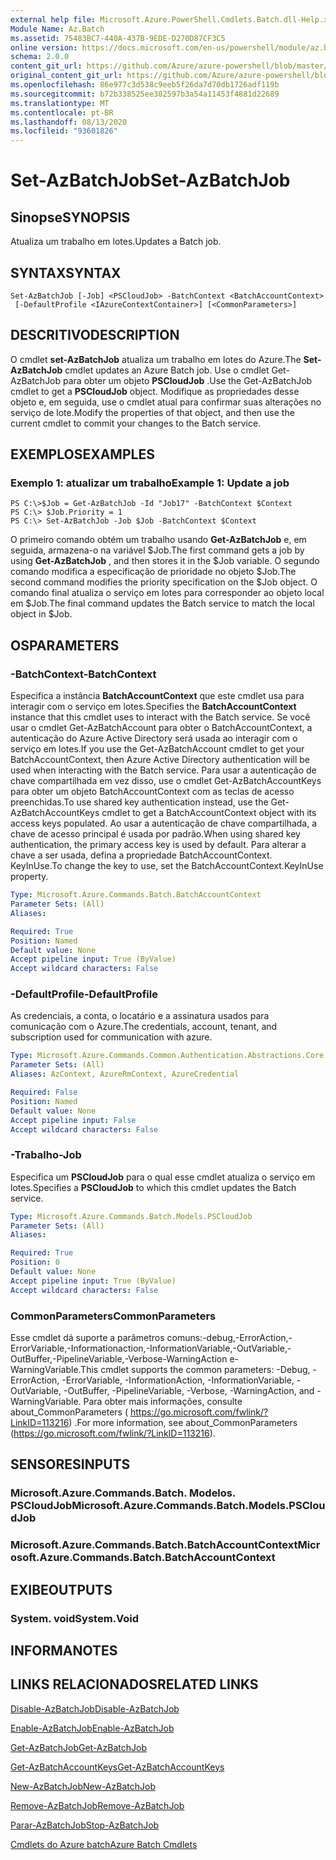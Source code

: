 ```yaml
---
external help file: Microsoft.Azure.PowerShell.Cmdlets.Batch.dll-Help.xml
Module Name: Az.Batch
ms.assetid: 75483BC7-440A-437B-9EDE-D270D87CF3C5
online version: https://docs.microsoft.com/en-us/powershell/module/az.batch/set-azbatchjob
schema: 2.0.0
content_git_url: https://github.com/Azure/azure-powershell/blob/master/src/Batch/Batch/help/Set-AzBatchJob.md
original_content_git_url: https://github.com/Azure/azure-powershell/blob/master/src/Batch/Batch/help/Set-AzBatchJob.md
ms.openlocfilehash: 86e977c3d538c9eeb5f26da7d70db1726adf119b
ms.sourcegitcommit: b72b338525ee302597b3a54a11453f4881d22689
ms.translationtype: MT
ms.contentlocale: pt-BR
ms.lasthandoff: 08/13/2020
ms.locfileid: "93601826"
---
```

# <span data-ttu-id="9269f-101">Set-AzBatchJob</span><span class="sxs-lookup"><span data-stu-id="9269f-101">Set-AzBatchJob</span></span>

## <span data-ttu-id="9269f-102">Sinopse</span><span class="sxs-lookup"><span data-stu-id="9269f-102">SYNOPSIS</span></span>
<span data-ttu-id="9269f-103">Atualiza um trabalho em lotes.</span><span class="sxs-lookup"><span data-stu-id="9269f-103">Updates a Batch job.</span></span>

## <span data-ttu-id="9269f-104">SYNTAX</span><span class="sxs-lookup"><span data-stu-id="9269f-104">SYNTAX</span></span>

```
Set-AzBatchJob [-Job] <PSCloudJob> -BatchContext <BatchAccountContext>
 [-DefaultProfile <IAzureContextContainer>] [<CommonParameters>]
```

## <span data-ttu-id="9269f-105">DESCRITIVO</span><span class="sxs-lookup"><span data-stu-id="9269f-105">DESCRIPTION</span></span>
<span data-ttu-id="9269f-106">O cmdlet **set-AzBatchJob** atualiza um trabalho em lotes do Azure.</span><span class="sxs-lookup"><span data-stu-id="9269f-106">The **Set-AzBatchJob** cmdlet updates an Azure Batch job.</span></span>
<span data-ttu-id="9269f-107">Use o cmdlet Get-AzBatchJob para obter um objeto **PSCloudJob** .</span><span class="sxs-lookup"><span data-stu-id="9269f-107">Use the Get-AzBatchJob cmdlet to get a **PSCloudJob** object.</span></span>
<span data-ttu-id="9269f-108">Modifique as propriedades desse objeto e, em seguida, use o cmdlet atual para confirmar suas alterações no serviço de lote.</span><span class="sxs-lookup"><span data-stu-id="9269f-108">Modify the properties of that object, and then use the current cmdlet to commit your changes to the Batch service.</span></span>

## <span data-ttu-id="9269f-109">EXEMPLOS</span><span class="sxs-lookup"><span data-stu-id="9269f-109">EXAMPLES</span></span>

### <span data-ttu-id="9269f-110">Exemplo 1: atualizar um trabalho</span><span class="sxs-lookup"><span data-stu-id="9269f-110">Example 1: Update a job</span></span>
```
PS C:\>$Job = Get-AzBatchJob -Id "Job17" -BatchContext $Context
PS C:\> $Job.Priority = 1
PS C:\> Set-AzBatchJob -Job $Job -BatchContext $Context
```

<span data-ttu-id="9269f-111">O primeiro comando obtém um trabalho usando **Get-AzBatchJob** e, em seguida, armazena-o na variável $Job.</span><span class="sxs-lookup"><span data-stu-id="9269f-111">The first command gets a job by using **Get-AzBatchJob** , and then stores it in the $Job variable.</span></span>
<span data-ttu-id="9269f-112">O segundo comando modifica a especificação de prioridade no objeto $Job.</span><span class="sxs-lookup"><span data-stu-id="9269f-112">The second command modifies the priority specification on the $Job object.</span></span>
<span data-ttu-id="9269f-113">O comando final atualiza o serviço em lotes para corresponder ao objeto local em $Job.</span><span class="sxs-lookup"><span data-stu-id="9269f-113">The final command updates the Batch service to match the local object in $Job.</span></span>

## <span data-ttu-id="9269f-114">OS</span><span class="sxs-lookup"><span data-stu-id="9269f-114">PARAMETERS</span></span>

### <span data-ttu-id="9269f-115">-BatchContext</span><span class="sxs-lookup"><span data-stu-id="9269f-115">-BatchContext</span></span>
<span data-ttu-id="9269f-116">Especifica a instância **BatchAccountContext** que este cmdlet usa para interagir com o serviço em lotes.</span><span class="sxs-lookup"><span data-stu-id="9269f-116">Specifies the **BatchAccountContext** instance that this cmdlet uses to interact with the Batch service.</span></span>
<span data-ttu-id="9269f-117">Se você usar o cmdlet Get-AzBatchAccount para obter o BatchAccountContext, a autenticação do Azure Active Directory será usada ao interagir com o serviço em lotes.</span><span class="sxs-lookup"><span data-stu-id="9269f-117">If you use the Get-AzBatchAccount cmdlet to get your BatchAccountContext, then Azure Active Directory authentication will be used when interacting with the Batch service.</span></span> <span data-ttu-id="9269f-118">Para usar a autenticação de chave compartilhada em vez disso, use o cmdlet Get-AzBatchAccountKeys para obter um objeto BatchAccountContext com as teclas de acesso preenchidas.</span><span class="sxs-lookup"><span data-stu-id="9269f-118">To use shared key authentication instead, use the Get-AzBatchAccountKeys cmdlet to get a BatchAccountContext object with its access keys populated.</span></span> <span data-ttu-id="9269f-119">Ao usar a autenticação de chave compartilhada, a chave de acesso principal é usada por padrão.</span><span class="sxs-lookup"><span data-stu-id="9269f-119">When using shared key authentication, the primary access key is used by default.</span></span> <span data-ttu-id="9269f-120">Para alterar a chave a ser usada, defina a propriedade BatchAccountContext. KeyInUse.</span><span class="sxs-lookup"><span data-stu-id="9269f-120">To change the key to use, set the BatchAccountContext.KeyInUse property.</span></span>

```yaml
Type: Microsoft.Azure.Commands.Batch.BatchAccountContext
Parameter Sets: (All)
Aliases:

Required: True
Position: Named
Default value: None
Accept pipeline input: True (ByValue)
Accept wildcard characters: False
```

### <span data-ttu-id="9269f-121">-DefaultProfile</span><span class="sxs-lookup"><span data-stu-id="9269f-121">-DefaultProfile</span></span>
<span data-ttu-id="9269f-122">As credenciais, a conta, o locatário e a assinatura usados para comunicação com o Azure.</span><span class="sxs-lookup"><span data-stu-id="9269f-122">The credentials, account, tenant, and subscription used for communication with azure.</span></span>

```yaml
Type: Microsoft.Azure.Commands.Common.Authentication.Abstractions.Core.IAzureContextContainer
Parameter Sets: (All)
Aliases: AzContext, AzureRmContext, AzureCredential

Required: False
Position: Named
Default value: None
Accept pipeline input: False
Accept wildcard characters: False
```

### <span data-ttu-id="9269f-123">-Trabalho</span><span class="sxs-lookup"><span data-stu-id="9269f-123">-Job</span></span>
<span data-ttu-id="9269f-124">Especifica um **PSCloudJob** para o qual esse cmdlet atualiza o serviço em lotes.</span><span class="sxs-lookup"><span data-stu-id="9269f-124">Specifies a **PSCloudJob** to which this cmdlet updates the Batch service.</span></span>

```yaml
Type: Microsoft.Azure.Commands.Batch.Models.PSCloudJob
Parameter Sets: (All)
Aliases:

Required: True
Position: 0
Default value: None
Accept pipeline input: True (ByValue)
Accept wildcard characters: False
```

### <span data-ttu-id="9269f-125">CommonParameters</span><span class="sxs-lookup"><span data-stu-id="9269f-125">CommonParameters</span></span>
<span data-ttu-id="9269f-126">Esse cmdlet dá suporte a parâmetros comuns:-debug,-ErrorAction,-ErrorVariable,-Informationaction,-InformationVariable,-OutVariable,-OutBuffer,-PipelineVariable,-Verbose-WarningAction e-WarningVariable.</span><span class="sxs-lookup"><span data-stu-id="9269f-126">This cmdlet supports the common parameters: -Debug, -ErrorAction, -ErrorVariable, -InformationAction, -InformationVariable, -OutVariable, -OutBuffer, -PipelineVariable, -Verbose, -WarningAction, and -WarningVariable.</span></span> <span data-ttu-id="9269f-127">Para obter mais informações, consulte about_CommonParameters ( https://go.microsoft.com/fwlink/?LinkID=113216) .</span><span class="sxs-lookup"><span data-stu-id="9269f-127">For more information, see about_CommonParameters (https://go.microsoft.com/fwlink/?LinkID=113216).</span></span>

## <span data-ttu-id="9269f-128">SENSORES</span><span class="sxs-lookup"><span data-stu-id="9269f-128">INPUTS</span></span>

### <span data-ttu-id="9269f-129">Microsoft.Azure.Commands.Batch. Modelos. PSCloudJob</span><span class="sxs-lookup"><span data-stu-id="9269f-129">Microsoft.Azure.Commands.Batch.Models.PSCloudJob</span></span>

### <span data-ttu-id="9269f-130">Microsoft.Azure.Commands.Batch.BatchAccountContext</span><span class="sxs-lookup"><span data-stu-id="9269f-130">Microsoft.Azure.Commands.Batch.BatchAccountContext</span></span>

## <span data-ttu-id="9269f-131">EXIBE</span><span class="sxs-lookup"><span data-stu-id="9269f-131">OUTPUTS</span></span>

### <span data-ttu-id="9269f-132">System. void</span><span class="sxs-lookup"><span data-stu-id="9269f-132">System.Void</span></span>

## <span data-ttu-id="9269f-133">INFORMA</span><span class="sxs-lookup"><span data-stu-id="9269f-133">NOTES</span></span>

## <span data-ttu-id="9269f-134">LINKS RELACIONADOS</span><span class="sxs-lookup"><span data-stu-id="9269f-134">RELATED LINKS</span></span>

[<span data-ttu-id="9269f-135">Disable-AzBatchJob</span><span class="sxs-lookup"><span data-stu-id="9269f-135">Disable-AzBatchJob</span></span>](./Disable-AzBatchJob.md)

[<span data-ttu-id="9269f-136">Enable-AzBatchJob</span><span class="sxs-lookup"><span data-stu-id="9269f-136">Enable-AzBatchJob</span></span>](./Enable-AzBatchJob.md)

[<span data-ttu-id="9269f-137">Get-AzBatchJob</span><span class="sxs-lookup"><span data-stu-id="9269f-137">Get-AzBatchJob</span></span>](./Get-AzBatchJob.md)

[<span data-ttu-id="9269f-138">Get-AzBatchAccountKeys</span><span class="sxs-lookup"><span data-stu-id="9269f-138">Get-AzBatchAccountKeys</span></span>](./Get-AzBatchAccountKey.md)

[<span data-ttu-id="9269f-139">New-AzBatchJob</span><span class="sxs-lookup"><span data-stu-id="9269f-139">New-AzBatchJob</span></span>](./New-AzBatchJob.md)

[<span data-ttu-id="9269f-140">Remove-AzBatchJob</span><span class="sxs-lookup"><span data-stu-id="9269f-140">Remove-AzBatchJob</span></span>](./Remove-AzBatchJob.md)

[<span data-ttu-id="9269f-141">Parar-AzBatchJob</span><span class="sxs-lookup"><span data-stu-id="9269f-141">Stop-AzBatchJob</span></span>](./Stop-AzBatchJob.md)

[<span data-ttu-id="9269f-142">Cmdlets do Azure batch</span><span class="sxs-lookup"><span data-stu-id="9269f-142">Azure Batch Cmdlets</span></span>](/powershell/module/az.batch)


